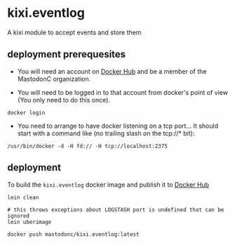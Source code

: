 kixi.eventlog
=============

A kixi module to accept events and store them


deployment prerequesites
------------------------

- You will need an account on [Docker Hub](http://hub.docker.com) and be a member of the MastodonC organization.

- You will need to be logged in to that account from docker's point of view (You only need to do this once).

```
docker login
```

- You need to arrange to have docker listening on a tcp port... It should start with a command like (no trailing slash on the tcp://* bit):

```
/usr/bin/docker -d -H fd:// -H tcp://localhost:2375
```

deployment
----------

To build the ``kixi.eventlog`` docker image and publish it to [Docker Hub](http://hub.docker.com)

```
lein clean

# this throws exceptions about LOGSTASH port is undefined that can be ignored
lein uberimage

docker push mastodonc/kixi.eventlog:latest
